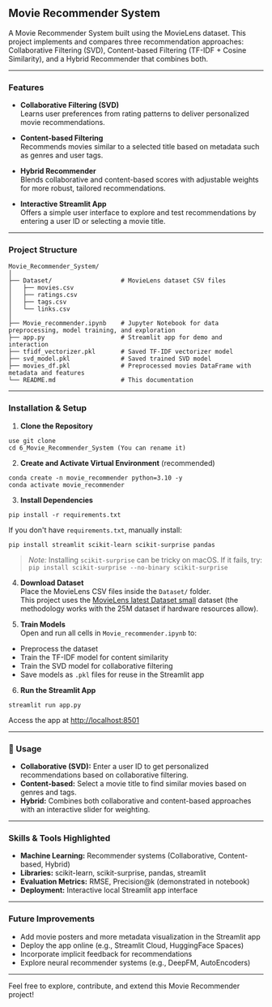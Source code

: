## Movie Recommender System

A Movie Recommender System built using the MovieLens dataset. This project implements and compares three recommendation approaches: Collaborative Filtering (SVD), Content-based Filtering (TF-IDF + Cosine Similarity), and a Hybrid Recommender that combines both.

---

### Features

- **Collaborative Filtering (SVD)**  
  Learns user preferences from rating patterns to deliver personalized movie recommendations.
  
- **Content-based Filtering**  
  Recommends movies similar to a selected title based on metadata such as genres and user tags.
  
- **Hybrid Recommender**  
  Blends collaborative and content-based scores with adjustable weights for more robust, tailored recommendations.
  
- **Interactive Streamlit App**  
  Offers a simple user interface to explore and test recommendations by entering a user ID or selecting a movie title.

---

### Project Structure

```
Movie_Recommender_System/
│
├── Dataset/                   # MovieLens dataset CSV files
│   ├── movies.csv
│   ├── ratings.csv
│   ├── tags.csv
│   └── links.csv
│
├── Movie_recommender.ipynb    # Jupyter Notebook for data preprocessing, model training, and exploration
├── app.py                     # Streamlit app for demo and interaction
├── tfidf_vectorizer.pkl       # Saved TF-IDF vectorizer model
├── svd_model.pkl              # Saved trained SVD model
├── movies_df.pkl              # Preprocessed movies DataFrame with metadata and features
└── README.md                  # This documentation
```

---

### Installation & Setup

1. **Clone the Repository**

```
use git clone
cd 6_Movie_Recommender_System (You can rename it)
```

2. **Create and Activate Virtual Environment** (recommended)

```
conda create -n movie_recommender python=3.10 -y
conda activate movie_recommender
```

3. **Install Dependencies**

```
pip install -r requirements.txt
```

If you don't have `requirements.txt`, manually install:

```
pip install streamlit scikit-learn scikit-surprise pandas
```

> *Note:* Installing `scikit-surprise` can be tricky on macOS. If it fails, try:  
> `pip install scikit-surprise --no-binary scikit-surprise`

4. **Download Dataset**  
Place the MovieLens CSV files inside the `Dataset/` folder.  
This project uses the [MovieLens latest Dataset small](https://grouplens.org/datasets/movielens/) dataset (the methodology works with the 25M dataset if hardware resources allow).

5. **Train Models**  
Open and run all cells in `Movie_recommender.ipynb` to:  
  - Preprocess the dataset  
  - Train the TF-IDF model for content similarity  
  - Train the SVD model for collaborative filtering  
  - Save models as `.pkl` files for reuse in the Streamlit app

6. **Run the Streamlit App**

```
streamlit run app.py
```

Access the app at [http://localhost:8501](http://localhost:8501)

---

### 🚀 Usage

- **Collaborative (SVD):** Enter a user ID to get personalized recommendations based on collaborative filtering.  
- **Content-based:** Select a movie title to find similar movies based on genres and tags.  
- **Hybrid:** Combines both collaborative and content-based approaches with an interactive slider for weighting.

---

### Skills & Tools Highlighted

- **Machine Learning:** Recommender systems (Collaborative, Content-based, Hybrid)  
- **Libraries:** scikit-learn, scikit-surprise, pandas, streamlit  
- **Evaluation Metrics:** RMSE, Precision@k (demonstrated in notebook)  
- **Deployment:** Interactive local Streamlit app interface

---

### Future Improvements

- Add movie posters and more metadata visualization in the Streamlit app  
- Deploy the app online (e.g., Streamlit Cloud, HuggingFace Spaces)  
- Incorporate implicit feedback for recommendations  
- Explore neural recommender systems (e.g., DeepFM, AutoEncoders)

---

Feel free to explore, contribute, and extend this Movie Recommender project!